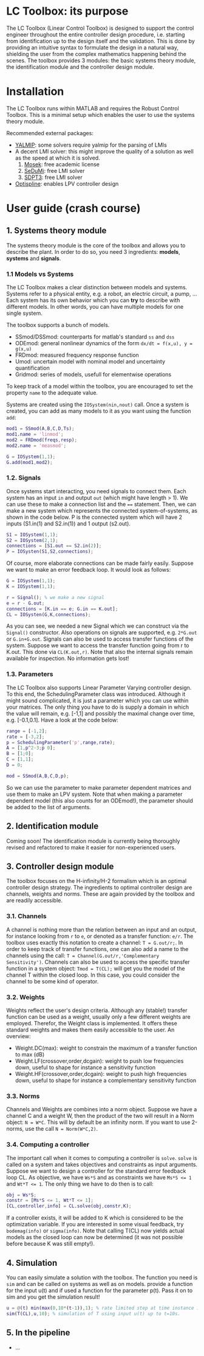# LC Toolbox: its purpose

The LC Toolbox (Linear Control Toolbox) is designed to support the control engineer throughout the entire controller design procedure, i.e. starting from identification up to the design itself and the validation. This is done by providing an intuitive syntax to formulate the design in a natural way, shielding the user from the complex mathematics happening behind the scenes. The toolbox provides 3 modules: the basic systems theory module, the identification module and the controller design module.

# Installation

The LC Toolbox runs within MATLAB and requires the Robust Control Toolbox. This is a minimal setup which enables the user to use the systems theory module.

Recommended external packages:
* [YALMIP](https://yalmip.github.io/): some solvers require yalmip for the parsing of LMIs
* A decent LMI solver: this might improve the quality of a solution as well as the speed at which it is solved.
  1. [Mosek](https://www.mosek.com/): free academic license
  2. [SeDuMi](http://sedumi.ie.lehigh.edu/): free LMI solver
  3. [SDPT3](http://www.math.nus.edu.sg/~mattohkc/sdpt3.html): free LMI solver
* [Optispline](https://github.com/meco-group/optispline): enables LPV controller design

# User guide (crash course)

## 1. Systems theory module

The systems theory module is the core of the toolbox and allows you to describe the plant. In order to do so, you need 3 ingredients: **models**, **systems** and **signals**.

### 1.1 Models vs Systems

The LC Toolbox makes a clear distinction between models and systems. Systems refer to a physical entity, e.g. a robot, an electric circuit, a pump, ... Each system has its own behavior which you can **try** to describe with different models. In other words, you can have multiple models for one single system.

The toolbox supports a bunch of models. 

* SSmod/DSSmod: counterparts for matlab's standard `ss` and `dss`
* ODEmod: general nonlinear dynamics of the form `dx/dt = f(x,u), y = g(x,u)`
* FRDmod: measured frequency response function
* Umod: uncertain model with nominal model and uncertainty quantification
* Gridmod: series of models, usefull for elementwise operations

To keep track of a model within the toolbox, you are encouraged to set the property `name` to the adequate value.

Systems are created using the `IOSystem(nin,nout)` call. Once a system is created, you can add as many models to it as you want using the function `add`:

```matlab
mod1 = SSmod(A,B,C,D,Ts);
mod1.name = 'linmod';
mod2 = FRDmod(freqs,resp);
mod2.name = 'measmod';

G = IOSystem(1,1);
G.add(mod1,mod2);
```

### 1.2. Signals

Once systems start interacting, you need signals to connect them. Each system has an input `in` and output `out` (which might have length > 1). We can use these to make a connection list and the `==` statement. Then, we can make a new system which represents the connected system-of-systems, as shown in the code below. P is the connected system which will have 2 inputs (S1.in(1) and S2.in(1)) and 1 output (s2.out).

```matlab
S1 = IOSystem(1,1);
S2 = IOSystem(2,1);
connections = [S1.out == S2.in(2)];
P = IOSysten(S1,S2,connections);
```

Of course, more elaborate connections can be made fairly easily. Suppose we want to make an error feedback loop. It would look as follows:

```matlab
G = IOSystem(1,1);
K = IOSystem(1,1);

r = Signal(); % we make a new signal
e = r - G.out;
connections = [K.in == e; G.in == K.out];
CL = IOSysten(G,K,connections);
```

As you can see, we needed a new Signal which we can construct via the `Signal()` constructor. Also operations on signals are supported, e.g. `2*G.out` or `G.in+G.out`. Signals can also be used to access transfer functions of the system. Suppose we want to access the transfer function going from r to K.out. This done via `CL(K.out,r)`. Note that also the internal signals remain available for inspection. No information gets lost!

### 1.3. Parameters

The LC Toolbox also supports Linear Parameter Varying controller design. To this end, the SchedulingParameter class was introduced. Although it might sound complicated, it is just a parameter which you can use within your matrices. The only thing you have to do is supply a domain in which the value will remain, e.g. [-1,1] and possibly the maximal change over time, e.g. [-0.1,0.1]. Have a look at the code below: 

```matlab
range = [-1,2];
rate = [-3,2];
p = SchedulingParameter('p',range,rate);
A = [1,p^2-3;p 0];
B = [1;0];
C = [1,1];
D = 0;

mod = SSmod(A,B,C,D,p);
```

So we can use the parameter to make parameter dependent matrices and use them to make an LPV system. Note that when making a parameter dependent model (this also counts for an ODEmod!), the parameter should be added to the list of arguments.

## 2. Identification module

Coming soon! The identification module is currently being thoroughly revised and refactored to make it easier for non-experienced users. 

## 3. Controller design module

The toolbox focuses on the H-infinity/H-2 formalism which is an optimal controller design strategy. The ingredients to optimal controller design are channels, weights and norms. These are again provided by the toolbox and are readily accessible.

### 3.1. Channels

A channel is nothing more than the relation between an input and an output, for instance looking from `r` to `e`, or denoted as a transfer function: `e/r`. The toolbox uses exactly this notation to create a channel: `T = G.out/r;`. In order to keep track of transfer functions, one can also add a name to the channels using the call: `T = Channel(G.out/r,'Complementary Sensitivity')`. Channels can also be used to access the specific transfer function in a system object: `Tmod = T(CL);` will get you the model of the channel T within the closed loop. In this case, you could consider the channel to be some kind of operator.

### 3.2. Weights

Weights reflect the user's design criteria. Although any (stable!) transfer function can be used as a weight, usually only a few different weights are employed. Therefor, the Weight class is implemented. It offers these standard weights and makes them easily accessible to the user. An overview:

* Weight.DC(max): weight to constrain the maximum of a transfer function to max (dB)
* Weight.LF(crossover,order,dcgain): weight to push low frequencies down, useful to shape for instance a sensitivity function
* Weight.HF(crossover,order,dcgain): weight to push high frequencies down, useful to shape for instance a complementary sensitivity function

### 3.3. Norms

Channels and Weights are combines into a norm object. Suppose we have a channel C and a weight W, then the product of the two will result in a Norm object: `N = W*C`. This will by default be an infinity norm. If you want to use 2-norms, use the call `N = Norm(W*C,2)`.

### 3.4. Computing a controller

The important call when it comes to computing a controller is `solve`. `solve` is called on a system and takes objectives and constraints as input arguments. Suppose we want to design a controller for the standard error feedback loop CL. As objective, we have `Ws*S` and as constraints we have `Ms*S <= 1` and `Wt*T <= 1`. The only thing we have to do then is to call:

```matlab
obj = Ws*S;
constr = [Ms*S <= 1, Wt*T <= 1];
[CL,controller,info] = CL.solve(obj,constr,K);
```

If a controller exists, it will be added to K which is considered to be the optimization variable. If you are interested in some visual feedback, try `bodemag(info)` or `sigma(info)`. Note that calling T(CL)  now yields actual models as the closed loop can now be determined (it was not possible before because K was still empty!).

## 4. Simulation

You can easily simulate a solution with the toolbox. The function you need is `sim` and can be called on systems as well as on models. provide a function for the input u(t) and if used a function for the parameter p(t). Pass it on to sim and you get the simulation result!

```matlab
u = @(t) min(max(0,10*(t-1)),1); % rate limited step at time instance 1
sim(T(CL),u,10); % simulation of T using input u(t) up to t=10s.
``` 

## 5. In the pipeline

* ...